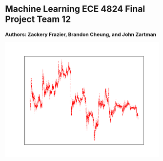 # Machine Learning ECE 4824 Final Project Team 12
### Authors: Zackery Frazier, Brandon Cheung, and John Zartman

![Entire Orginial Data Set](original_data_full_graph.png)
